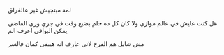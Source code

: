 لمة مبتجيش غير عالفراق

هل كنت عايش في عالم موازي
ولا كان كل ده حلم
بضيع وقت في جري وري الماضي
يمكن البواقي اعرف الم

مش شايل هم الفرح لاني عارف انه هيبقى كمان فالسر